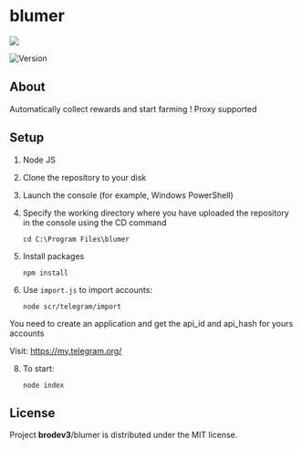 # blumer

<p>
      <img src="https://i.ibb.co/3sHQCSp/av.jpg" >
</p>

<p >
   <img src="https://img.shields.io/badge/build-v_1.0-brightgreen?label=Version" alt="Version">
</p>


## About

Automatically collect rewards and start farming !
Proxy supported

## Setup

1. Node JS
2. Clone the repository to your disk
3. Launch the console (for example, Windows PowerShell)
4. Specify the working directory where you have uploaded the repository in the console using the CD command
    ```
    cd C:\Program Files\blumer
    ```
6. Install packages
   
    ```
    npm install
    ```
7. Use ```import.js``` to import accounts:
    ```
    node scr/telegram/import
    ```
You need to create an application and get the api_id and api_hash for yours accounts

Visit: https://my.telegram.org/

8. To start: 
    ```
    node index
    ```





## License

Project **brodev3**/blumer is distributed under the MIT license.
